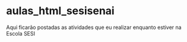 # aulas_html_sesisenai
Aqui ficarão postadas as atividades que eu realizar enquanto estiver na Escola SESI
